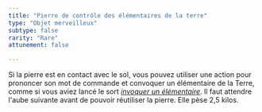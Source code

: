 ```yaml
---
title: "Pierre de contrôle des élémentaires de la terre"
type: "Objet merveilleux"
subtype: false
rarity: "Rare"
attunement: false

---
```

Si la pierre est en contact avec le sol, vous pouvez utiliser une action pour prononcer son mot de commande et convoquer un élémentaire de la Terre, comme si vous aviez lancé le sort [_invoquer un élémentaire_](/grimoire/invoquer-un-elementaire/). Il faut attendre l'aube suivante avant de pouvoir réutiliser la pierre. Elle pèse 2,5 kilos.
